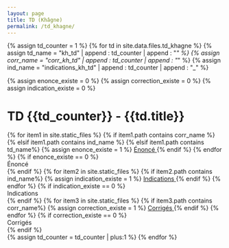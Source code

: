 ```yaml
---
layout: page
title: TD (Khâgne)
permalink: /td_khagne/
---
```


{% assign td_counter = 1 %}
{% for td in site.data.files.td_khagne %}
{% assign td_name = "kh_td" | append : td_counter | append : "_" %}
{% assign corr_name = "corr_kh_td" | append : td_counter | append : "_" %}
{% assign ind_name = "indications_kh_td" | append : td_counter | append : "_" %}

{% assign enonce_existe = 0 %}
{% assign correction_existe = 0 %}
{% assign indication_existe = 0 %}
<div class="chapter">
	<h1 class="chapter-title">TD {{td_counter}} - {{td.title}}
    </h1> 
	<div class="link-container">
		<div class="cours-exo">
            {% for item1 in site.static_files %}
                {% if item1.path contains corr_name %}
                {% elsif item1.path contains ind_name %}
                {% elsif item1.path contains td_name%}
                    {% assign enonce_existe = 1 %}
                    <a href="{{item1.path}}">
                        <i class="ri-puzzle-fill"></i>
                        <span>Énoncé</span>
                    </a>
                {% endif %}
            {% endfor %}
            {% if enonce_existe == 0 %}
                            <div class="link-placeholder"> 
                                <i class="ri-puzzle-fill"></i>
                                <span>Énoncé</span>
                            </div>
            {% endif %}
            {% for item2 in site.static_files %}
                {% if item2.path contains ind_name%}
                    {% assign indication_existe = 1 %}
                    <a href="{{item2.path}}">
                        <i class="ri-lightbulb-flash-fill"></i>
                        <span>Indications</span>
                    </a>
                {% endif %}
            {% endfor %}
            {% if indication_existe == 0 %}
                    <div class="link-placeholder"> 
                        <i class="ri-lightbulb-flash-fill"></i>
                        <span>Indications</span>
                    </div>
            {% endif %}
            {% for item3 in site.static_files %}
                {% if item3.path contains corr_name%}
                    {% assign correction_existe = 1 %}
                    <a href="{{item3.path}}"> 
                        <i class="ri-file-fill"></i> 
                        <span>Corrigés</span>
                    </a>
                {% endif %}
            {% endfor %}
            {% if correction_existe == 0 %}
                    <div class="link-placeholder"> 
                        <i class="ri-file-fill"></i> 
                        <span>Corrigés</span>
                    </div>
            {% endif %}
        </div>
    </div>
</div>
{% assign td_counter = td_counter | plus:1 %}
{% endfor %}
